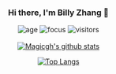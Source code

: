 <div align="center">
  
### Hi there, I'm Billy Zhang 👋
![age](https://img.shields.io/badge/age-19-brightgreen)
![focus](https://img.shields.io/badge/focus-Linguistics-yellowgreen)
![visitors](https://visitor-badge.herokuapp.com/badge?page_id=magicgh.github.profile)
<br/><br/>
[![Magicgh's github stats](https://github-readme-stats.vercel.app/api?username=magicgh&show_icons=true)](https://github.com/magicgh)  

[![Top Langs](https://github-readme-stats.vercel.app/api/top-langs/?username=magicgh&layout=compact)](https://github.com/anuraghazra/github-readme-stats)  

</div>  
